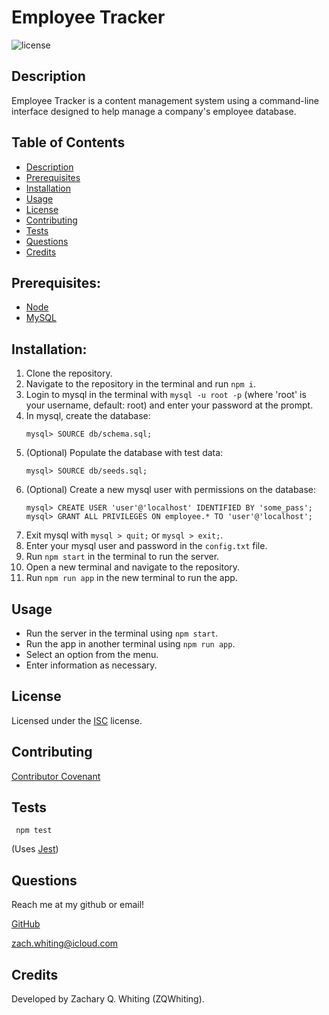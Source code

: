 # Employee Tracker
![license](https://img.shields.io/badge/License-ISC-blue)

<a name='description'></a>
## Description
Employee Tracker is a content management system using a command-line interface designed to help manage a company's employee database.

## Table of Contents
* [Description](#Description)
* [Prerequisites](#Prerequisites)
* [Installation](#Installation)
* [Usage](#Usage)
* [License](#License)
* [Contributing](#Contributing)
* [Tests](#Tests)
* [Questions](#Questions)
* [Credits](#Credits)

<a name='Prerequisites'></a>
## Prerequisites:
* [Node](https://nodejs.org/en/)
* [MySQL](https://www.mysql.com/)

<a name='installation'></a>
## Installation:
1. Clone the repository.
2. Navigate to the repository in the terminal and run `npm i`.
3. Login to mysql in the terminal with `mysql -u root -p` (where 'root' is your username, default: root) and enter your password at the prompt.
4. In mysql, create the database:
    ```
    mysql> SOURCE db/schema.sql;
    ```
5. (Optional) Populate the database with test data:
    ```
    mysql> SOURCE db/seeds.sql;
    ```
6. (Optional) Create a new mysql user with permissions on the database:
    ```
    mysql> CREATE USER 'user'@'localhost' IDENTIFIED BY 'some_pass';
    mysql> GRANT ALL PRIVILEGES ON employee.* TO 'user'@'localhost';
    ```
7. Exit mysql with `mysql > quit;` or `mysql > exit;`.
8. Enter your mysql user and password in the `config.txt` file.
9. Run `npm start` in the terminal to run the server.
10. Open a new terminal and navigate to the repository.
11. Run `npm run app` in the new terminal to run the app.

<a name='usage'></a>
## Usage
* Run the server in the terminal using `npm start`.
* Run the app in another terminal using `npm run app`.
* Select an option from the menu.
* Enter information as necessary.

<a name='license'></a>
## License
Licensed under the [ISC](./docs/LICENSE.txt) license.

<a name='contributing'></a>
## Contributing
[Contributor Covenant](./docs/contributor-covenant.txt)

<a name='tests'></a>
## Tests
```
 npm test
```
(Uses [Jest](https://www.npmjs.com/package/jest))

<a name='questions'></a>
## Questions
Reach me at my github or email!

[GitHub](https://github.com/ZQWhiting)

<zach.whiting@icloud.com>

<a name='credits'></a>
## Credits
Developed by Zachary Q. Whiting (ZQWhiting).
